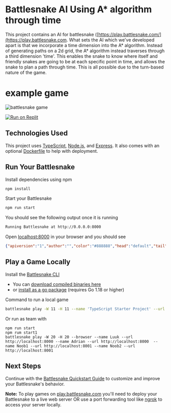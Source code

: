 # Battlesnake AI Using A* algorithm through time
This project contains an AI for battlesnake ([https://play.battlesnake.com/](https://play.battlesnake.com. What sets the AI which we've developed apart is that we incorporate a time dimension into the A* algorithm. Instead of generating paths on a 2d grid, the A* algorithm instead traverses through a third dimension 'time'. This enables the snake to know where itself and friendly snakes are going to be at each specific point in time, and allows the snake to plan a path through time. This is all possible due to the turn-based nature of the game.

# example game
![battlesnake game](imgs/vFKqnCdLPNOKc/battlesnake_game.gif)



[![Run on Replit](https://repl.it/badge/github/BattlesnakeOfficial/starter-snake-typescript)](https://replit.com/@Battlesnake/starter-snake-typescript)

## Technologies Used

This project uses [TypeScript](https://www.typescriptlang.org/), [Node.js](https://nodejs.org/en/), and [Express](https://expressjs.com/). It also comes with an optional [Dockerfile](https://docs.docker.com/engine/reference/builder/) to help with deployment.

## Run Your Battlesnake

Install dependencies using npm

```sh
npm install
```

Start your Battlesnake

```sh
npm run start
```

You should see the following output once it is running

```sh
Running Battlesnake at http://0.0.0.0:8000
```

Open [localhost:8000](http://localhost:8000) in your browser and you should see

```json
{"apiversion":"1","author":"","color":"#888888","head":"default","tail":"default"}
```

## Play a Game Locally

Install the [Battlesnake CLI](https://github.com/BattlesnakeOfficial/rules/tree/main/cli)
* You can [download compiled binaries here](https://github.com/BattlesnakeOfficial/rules/releases)
* or [install as a go package](https://github.com/BattlesnakeOfficial/rules/tree/main/cli#installation) (requires Go 1.18 or higher)

Command to run a local game

```sh
battlesnake play -W 11 -H 11 --name 'TypeScript Starter Project' --url http://localhost:8000 -g solo --browser
```
Or run as team with
```
npm run start
npm rum start1
battlesnake play -W 20 -H 20 --browser --name Luuk --url http://localhost:8000 --name Adrian --url http://localhost:8000  --name Noob1 --url http://localhost:8001 --name Noob2 --url http://localhost:8001
```


## Next Steps

Continue with the [Battlesnake Quickstart Guide](https://docs.battlesnake.com/quickstart) to customize and improve your Battlesnake's behavior.

**Note:** To play games on [play.battlesnake.com](https://play.battlesnake.com) you'll need to deploy your Battlesnake to a live web server OR use a port forwarding tool like [ngrok](https://ngrok.com/) to access your server locally.
